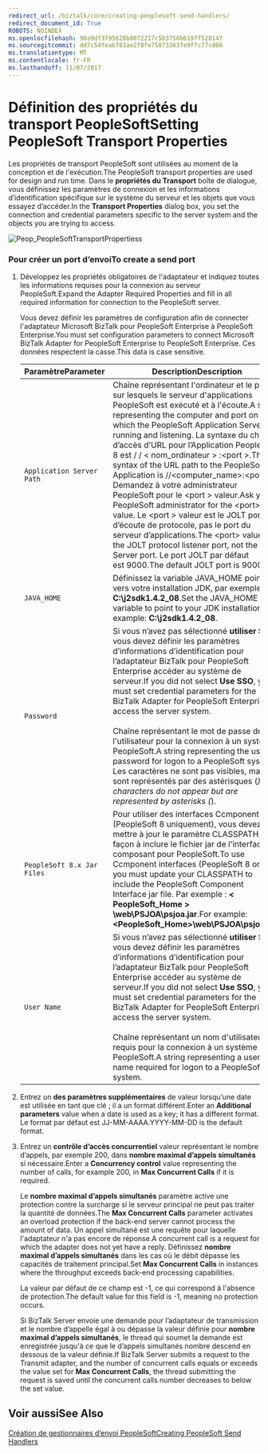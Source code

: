 ```yaml
---
redirect_url: /biztalk/core/creating-peoplesoft-send-handlers/
redirect_document_id: True
ROBOTS: NOINDEX
ms.openlocfilehash: 90a9df3f95628b8072217c5b3756b619ff528147
ms.sourcegitcommit: dd7c54feab783ae2f8fe75873363fe9ffc77cd66
ms.translationtype: MT
ms.contentlocale: fr-FR
ms.lasthandoff: 11/07/2017
---
```

# <a name="setting-peoplesoft-transport-properties"></a><span data-ttu-id="cfb67-101">Définition des propriétés du transport PeopleSoft</span><span class="sxs-lookup"><span data-stu-id="cfb67-101">Setting PeopleSoft Transport Properties</span></span>
<span data-ttu-id="cfb67-102">Les propriétés de transport PeopleSoft sont utilisées au moment de la conception et de l'exécution.</span><span class="sxs-lookup"><span data-stu-id="cfb67-102">The PeopleSoft transport properties are used for design and run time.</span></span> <span data-ttu-id="cfb67-103">Dans le **propriétés du Transport** boîte de dialogue, vous définissez les paramètres de connexion et les informations d’identification spécifique sur le système du serveur et les objets que vous essayez d’accéder.</span><span class="sxs-lookup"><span data-stu-id="cfb67-103">In the **Transport Properties** dialog box, you set the connection and credential parameters specific to the server system and the objects you are trying to access.</span></span>  
  
 ![](../core/media/peop-peoplesofttransportpropertiess.gif "Peop_PeopleSoftTransportPropertiess")  
  
### <a name="to-create-a-send-port"></a><span data-ttu-id="cfb67-104">Pour créer un port d’envoi</span><span class="sxs-lookup"><span data-stu-id="cfb67-104">To create a send port</span></span>  
  
1.  <span data-ttu-id="cfb67-105">Développez les propriétés obligatoires de l'adaptateur et indiquez toutes les informations requises pour la connexion au serveur PeopleSoft.</span><span class="sxs-lookup"><span data-stu-id="cfb67-105">Expand the Adapter Required Properties and fill in all required information for connection to the PeopleSoft server.</span></span>  
  
     <span data-ttu-id="cfb67-106">Vous devez définir les paramètres de configuration afin de connecter l'adaptateur Microsoft BizTalk pour PeopleSoft Enterprise à PeopleSoft Enterprise.</span><span class="sxs-lookup"><span data-stu-id="cfb67-106">You must set configuration parameters to connect Microsoft BizTalk Adapter for PeopleSoft Enterprise to PeopleSoft Enterprise.</span></span> <span data-ttu-id="cfb67-107">Ces données respectent la casse.</span><span class="sxs-lookup"><span data-stu-id="cfb67-107">This data is case sensitive.</span></span>  
  
    |<span data-ttu-id="cfb67-108">Paramètre</span><span class="sxs-lookup"><span data-stu-id="cfb67-108">Parameter</span></span>|<span data-ttu-id="cfb67-109"> Description</span><span class="sxs-lookup"><span data-stu-id="cfb67-109">Description</span></span>|  
    |---------------|-----------------|  
    |`Application Server Path`|<span data-ttu-id="cfb67-110">Chaîne représentant l'ordinateur et le port sur lesquels le serveur d'applications PeopleSoft est exécuté et à l'écoute.</span><span class="sxs-lookup"><span data-stu-id="cfb67-110">A string representing the computer and port on which the PeopleSoft Application Server is running and listening.</span></span> <span data-ttu-id="cfb67-111">La syntaxe du chemin d’accès d’URL pour l’Application PeopleSoft 8 est / / < nom_ordinateur > :\<port >.</span><span class="sxs-lookup"><span data-stu-id="cfb67-111">The syntax of the URL path to the PeopleSoft 8 Application is //<computer_name>:\<port>.</span></span> <span data-ttu-id="cfb67-112">Demandez à votre administrateur PeopleSoft pour le \<port > valeur.</span><span class="sxs-lookup"><span data-stu-id="cfb67-112">Ask your PeopleSoft administrator for the \<port> value.</span></span> <span data-ttu-id="cfb67-113">Le \<port > valeur est le JOLT port d’écoute de protocole, pas le port du serveur d’applications.</span><span class="sxs-lookup"><span data-stu-id="cfb67-113">The \<port> value is the JOLT protocol listener port, not the App Server port.</span></span> <span data-ttu-id="cfb67-114">Le port JOLT par défaut est 9000.</span><span class="sxs-lookup"><span data-stu-id="cfb67-114">The default JOLT port is 9000.</span></span>|  
    |`JAVA_HOME`|<span data-ttu-id="cfb67-115">Définissez la variable JAVA_HOME pointe vers votre installation JDK, par exemple : **C:\j2sdk1.4.2_08**.</span><span class="sxs-lookup"><span data-stu-id="cfb67-115">Set the JAVA_HOME variable to point to your JDK installation, for example: **C:\j2sdk1.4.2_08**.</span></span>|  
    |`Password`|<span data-ttu-id="cfb67-116">Si vous n’avez pas sélectionné **utiliser SSO**, vous devez définir les paramètres d’informations d’identification pour l’adaptateur BizTalk pour PeopleSoft Enterprise accéder au système de serveur.</span><span class="sxs-lookup"><span data-stu-id="cfb67-116">If you did not select **Use SSO**, you must set credential parameters for the BizTalk Adapter for PeopleSoft Enterprise to access the server system.</span></span><br /><br /> <span data-ttu-id="cfb67-117">Chaîne représentant le mot de passe de l'utilisateur pour la connexion à un système PeopleSoft.</span><span class="sxs-lookup"><span data-stu-id="cfb67-117">A string representing the user's password for logon to a PeopleSoft system.</span></span> <span data-ttu-id="cfb67-118">Les caractères ne sont pas visibles, mais sont représentés par des astérisques (*).</span><span class="sxs-lookup"><span data-stu-id="cfb67-118">The characters do not appear but are represented by asterisks (*).</span></span>|  
    |`PeopleSoft 8.x Jar Files`|<span data-ttu-id="cfb67-119">Pour utiliser des interfaces Ccmponent (PeopleSoft 8 uniquement), vous devez mettre à jour le paramètre CLASSPATH de façon à inclure le fichier jar de l'interface de composant pour PeopleSoft.</span><span class="sxs-lookup"><span data-stu-id="cfb67-119">To use Ccmponent interfaces (PeopleSoft 8 only) you must update your CLASSPATH to include the PeopleSoft Component Interface jar file.</span></span> <span data-ttu-id="cfb67-120">Par exemple : **< PeopleSoft_Home > \web\PSJOA\psjoa.jar**.</span><span class="sxs-lookup"><span data-stu-id="cfb67-120">For example: **<PeopleSoft_Home>\web\PSJOA\psjoa.jar**.</span></span>|  
    |`User Name`|<span data-ttu-id="cfb67-121">Si vous n’avez pas sélectionné **utiliser SSO**, vous devez définir les paramètres d’informations d’identification pour l’adaptateur BizTalk pour PeopleSoft Enterprise accéder au système de serveur.</span><span class="sxs-lookup"><span data-stu-id="cfb67-121">If you did not select **Use SSO**, you must set credential parameters for the BizTalk Adapter for PeopleSoft Enterprise to access the server system.</span></span><br /><br /> <span data-ttu-id="cfb67-122">Chaîne représentant un nom d'utilisateur requis pour la connexion à un système PeopleSoft.</span><span class="sxs-lookup"><span data-stu-id="cfb67-122">A string representing a user name required for logon to a PeopleSoft system.</span></span>|  
  
2.  <span data-ttu-id="cfb67-123">Entrez un **des paramètres supplémentaires** de valeur lorsqu’une date est utilisée en tant que clé ; il a un format différent.</span><span class="sxs-lookup"><span data-stu-id="cfb67-123">Enter an **Additional parameters** value when a date is used as a key; it has a different format.</span></span> <span data-ttu-id="cfb67-124">Le format par défaut est JJ-MM-AAAA.</span><span class="sxs-lookup"><span data-stu-id="cfb67-124">YYYY-MM-DD is the default format.</span></span>  
  
3.  <span data-ttu-id="cfb67-125">Entrez un **contrôle d’accès concurrentiel** valeur représentant le nombre d’appels, par exemple 200, dans **nombre maximal d’appels simultanés** si nécessaire.</span><span class="sxs-lookup"><span data-stu-id="cfb67-125">Enter a **Concurrency control** value representing the number of calls, for example 200, in **Max Concurrent Calls** if it is required.</span></span>  
  
     <span data-ttu-id="cfb67-126">Le **nombre maximal d’appels simultanés** paramètre active une protection contre la surcharge si le serveur principal ne peut pas traiter la quantité de données.</span><span class="sxs-lookup"><span data-stu-id="cfb67-126">The **Max Concurrent Calls** parameter activates an overload protection if the back-end server cannot process the amount of data.</span></span> <span data-ttu-id="cfb67-127">Un appel simultané est une requête pour laquelle l'adaptateur n'a pas encore de réponse.</span><span class="sxs-lookup"><span data-stu-id="cfb67-127">A concurrent call is a request for which the adapter does not yet have a reply.</span></span> <span data-ttu-id="cfb67-128">Définissez **nombre maximal d’appels simultanés** dans les cas où le débit dépasse les capacités de traitement principal.</span><span class="sxs-lookup"><span data-stu-id="cfb67-128">Set **Max Concurrent Calls** in instances where the throughput exceeds back-end processing capabilities.</span></span>  
  
     <span data-ttu-id="cfb67-129">La valeur par défaut de ce champ est -1, ce qui correspond à l'absence de protection.</span><span class="sxs-lookup"><span data-stu-id="cfb67-129">The default value for this field is -1, meaning no protection occurs.</span></span>  
  
     <span data-ttu-id="cfb67-130">Si BizTalk Server envoie une demande pour l’adaptateur de transmission et le nombre d’appelle égal à ou dépasse la valeur définie pour **nombre maximal d’appels simultanés**, le thread qui soumet la demande est enregistrée jusqu'à ce que le d’appels simultanés nombre descend en dessous de la valeur définie.</span><span class="sxs-lookup"><span data-stu-id="cfb67-130">If BizTalk Server submits a request to the Transmit adapter, and the number of concurrent calls equals or exceeds the value set for **Max Concurrent Calls**, the thread submitting the request is saved until the concurrent calls number decreases to below the set value.</span></span>  
  
## <a name="see-also"></a><span data-ttu-id="cfb67-131">Voir aussi</span><span class="sxs-lookup"><span data-stu-id="cfb67-131">See Also</span></span>  
 [<span data-ttu-id="cfb67-132">Création de gestionnaires d’envoi PeopleSoft</span><span class="sxs-lookup"><span data-stu-id="cfb67-132">Creating PeopleSoft Send Handlers</span></span>](../core/creating-peoplesoft-send-handlers.md)